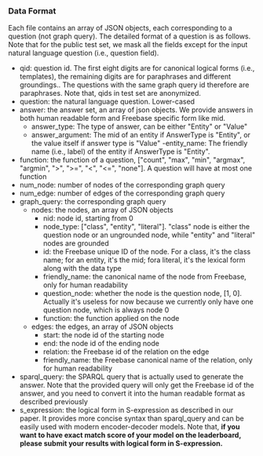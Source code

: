### Data Format

Each file contains an array of JSON objects, each corresponding to a question (not graph query). The detailed format of a question is as follows. Note that for the public test set, we mask all the fields except for the input natural language question (i.e., question field).

- qid: question id. The first eight digits are for canonical logical forms (i.e., templates), the remaining digits are for paraphrases and different groundings.. The questions with the same graph query id therefore are paraphrases. Note that, qids in test set are anonymized.
- question: the natural language question. Lower-cased
- answer: the answer set, an array of json objects. We provide answers in both human readable form and Freebase specific form like mid.
    - answer_type: The type of answer, can be either "Entity" or "Value"
    - answer_argument: The mid of an entity if AnswerType is "Entity", or the value itself if answer type is "Value"
    -entity_name: The friendly name (i.e., label) of the entity if AnswerType is "Entity".
- function: the function of a question, ["count", "max", "min", "argmax", "argmin", ">", ">=", "<", "<=", "none"]. A question will have at most one function
- num_node: number of nodes of the corresponding graph query
- num_edge: number of edges of the corresponding graph query
- graph_query: the corresponding graph query
    - nodes: the nodes, an array of JSON objects 
        - nid: node id, starting from 0
        - node_type: ["class", "entity", "literal"]. "class" node is either the question node or an ungrounded node, while "entity" and "literal" nodes are grounded
        - id: the Freebase unique ID of the node. For a class, it's the class name; for an entity, it's the mid; fora literal, it's the lexical form along with the data type
        - friendly_name: the canonical name of the node from Freebase, only for human readability
        - question_node: whether the node is the question node, [1, 0]. Actually it's useless for now because we currently only have one question node, which is always node 0
        - function: the function applied on the node
    - edges: the edges, an array of JSON objects
        - start: the node id of the starting node
        - end: the node id of the ending node
        - relation: the Freebase id of the relation on the edge
        - friendly_name: the Freebase canonical name of the relation, only for human readability
- sparql_query: the SPARQL query that is actually used to generate the answer. Note that the provided query will only get the Freebase id of the answer, and you need to convert it into the human readable format as described previously
- s_expression: the logical form in S-expression as described in our paper. It provides more concise syntax than sparql_query and can be easily used with modern encoder-decoder models. Note that, **if you want to have exact match score of your model on the leaderboard, please submit your results with logical form in S-expression.**
